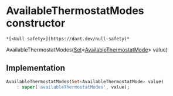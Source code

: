 


# AvailableThermostatModes constructor




    *[<Null safety>](https://dart.dev/null-safety)*



AvailableThermostatModes([Set](https://api.flutter.dev/flutter/dart-core/Set-class.html)&lt;[AvailableThermostatMode](../../yonomi-sdk/AvailableThermostatMode.md)> value)





## Implementation

```dart
AvailableThermostatModes(Set<AvailableThermostatMode> value)
    : super('availableThermostatModes', value);
```







